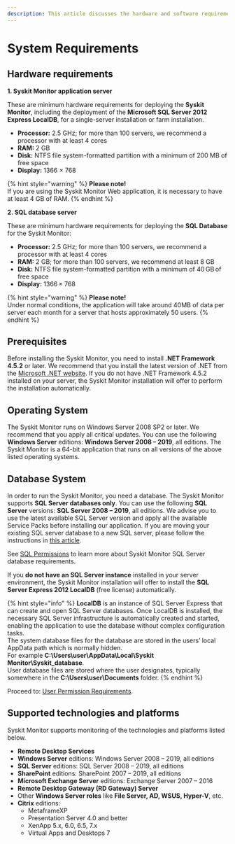 ```yaml
---
description: This article discusses the hardware and software requirements that are necessary in order to install the Syskit Monitor.
---
```


# System Requirements

## Hardware requirements

**1. Syskit Monitor application server**

These are minimum hardware requirements for deploying the **Syskit Monitor**, including the deployment of the **Microsoft SQL Server 2012 Express LocalDB**, for a single-server installation or farm installation.

* **Processor:** 2.5 GHz; for more than 100 servers, we recommend a processor with at least 4 cores
* **RAM:** 2 GB
* **Disk:** NTFS file system-formatted partition with a minimum of 200 MB of free space
* **Display:** 1366 × 768

{% hint style="warning" %}
**Please note!**  
If you are using the Syskit Monitor Web application, it is necessary to have at least 4 GB of RAM.
{% endhint %}

**2. SQL database server**

These are minimum hardware requirements for deploying the **SQL Database** for the Syskit Monitor:

* **Processor:** 2.5 GHz; for more than 100 servers, we recommend a processor with at least 4 cores
* **RAM:** 2 GB; for more than 100 servers, we recommend at least 8 GB
* **Disk:** NTFS file system-formatted partition with a minimum of 40 GB of free space
* **Display:** 1366 × 768

{% hint style="warning" %}
**Please note!**  
Under normal conditions, the application will take around 40MB of data per server each month for a server that hosts approximately 50 users.
{% endhint %}

## Prerequisites

Before installing the Syskit Monitor, you need to install **.NET Framework 4.5.2** or later. We recommend that you install the latest version of .NET from the [Microsoft .NET website](https://www.microsoft.com/NET/). If you do not have .NET Framework 4.5.2 installed on your server, the Syskit Monitor installation will offer to perform the installation automatically.

## Operating System

The Syskit Monitor runs on Windows Server 2008 SP2 or later. We recommend that you apply all critical updates. You can use the following **Windows Server** editions: **Windows Server 2008 – 2019**, all editions. The Syskit Monitor is a 64-bit application that runs on all versions of the above listed operating systems.

## Database System

In order to run the Syskit Monitor, you need a database. The Syskit Monitor supports **SQL Server databases only**. You can use the following **SQL Server** versions: **SQL Server 2008 – 2019**, all editions. We advise you to use the latest available SQL Server version and apply all the available Service Packs before installing our application. If you are moving your existing SQL server database to a new SQL server, please follow the instructions in [this article](../how-to/move-database-to-new-server.md).

See [SQL Permissions](../installation-configuration/configuration-wizard/sql-permissions/create-sql-login.md) to learn more about Syskit Monitor SQL Server database requirements.

If you **do not have an SQL Server instance** installed in your server environment, the Syskit Monitor installation will offer to install the **SQL Server Express 2012 LocalDB** \(free license\) automatically.

{% hint style="info" %}
**LocalDB** is an instance of SQL Server Express that can create and open SQL Server databases. Once LocalDB is installed, the necessary SQL Server infrastructure is automatically created and started, enabling the application to use the database without complex configuration tasks.  
The system database files for the database are stored in the users’ local AppData path which is normally hidden.  
For example **C:\Users\user\AppData\Local\Syskit Monitor\Syskit\_database**.  
User database files are stored where the user designates, typically somewhere in the **C:\Users\user\Documents** folder.
{% endhint %}

Proceed to: [User Permission Requirements](user-permission-requirements.md).

## Supported technologies and platforms

Syskit Monitor supports monitoring of the technologies and platforms listed below.

* **Remote Desktop Services**
* **Windows Server** editions: Windows Server 2008 – 2019, all editions
* **SQL Server** editions: SQL Server 2008 – 2019, all editions
* **SharePoint** editions: SharePoint 2007 – 2019, all editions
* **Microsoft Exchange Server** editions: Exchange Server 2007 – 2016
* **Remote Desktop Gateway \(RD Gateway\) Server**
* Other **Windows Server roles** like **File Server, AD, WSUS, Hyper-V**, etc.
* **Citrix** editions:
  * MetaframeXP
  * Presentation Server 4.0 and better
  * XenApp 5.x, 6.0, 6.5, 7.x
  * Virtual Apps and Desktops 7

